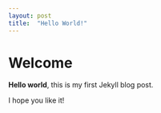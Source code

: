 ```yaml
---
layout: post
title:  "Hello World!"
---
```

 # Welcome

 **Hello world**, this is my first Jekyll blog post.

 I hope you like it!

